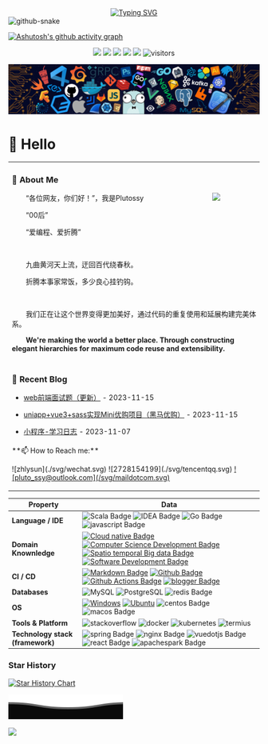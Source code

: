 <!-- dynamic typing effect 动态打字效果 -->

<div align="center">
    <a href="https://blog.csdn.net/Pluto_ssy" target='_blank'>
    <img src="https://readme-typing-svg.demolab.com?font=Fira+Code&pause=1000&width=435&lines=console.log(%22Hello%2C%20World%22);Welcome to my profile!&center=true&size=27" alt="Typing SVG" />
    </a>
</div>

<!-- Snake Code Contribution Map 贪吃蛇代码贡献图 -->

<picture>
  <source media="(prefers-color-scheme: dark)" srcset="https://cdn.jsdelivr.net/gh/sun0225SUN/sun0225SUN/profile-snake-contrib/github-contribution-grid-snake-dark.svg" />
  <source media="(prefers-color-scheme: light)" srcset="https://cdn.jsdelivr.net/gh/sun0225SUN/sun0225SUN/profile-snake-contrib/github-contribution-grid-snake.svg" />
  <img alt="github-snake" src="https://cdn.jsdelivr.net/gh/sun0225SUN/sun0225SUN/profile-snake-contrib/github-contribution-grid-snake-dark.svg" /> 
</picture>

<!--   Github活动统计图 -->
[![Ashutosh's github activity graph](https://github-readme-activity-graph.vercel.app/graph?username=Plutossy&theme=react-dark)](https://github.com/Plutossy/Plutossy)

<!--   状态栏 -->

<p align="center">
    <a href="https://github.com/Plutossy/Plutossy"><img src="https://img.shields.io/badge/status-updating-brightgreen.svg"></a>
    <a href="https://github.com/vuejs/cpython"><img src="https://img.shields.io/badge/Vue-3.00-FF1493.svg"></a>
    <a href="https://github.com/Plutossy/PsMusic/graphs/contributors"><img src="https://img.shields.io/github/contributors/Plutossy/PsMusic?color=blue"></a>
    <a href="https://github.com/Plutossy/PsMusic/stargazers"><img src="https://img.shields.io/github/stars/Plutossy/PsMusic.svg?logo=github"></a>
    <a href="https://github.com/Plutossy/PsMusic/network/members"><img src="https://img.shields.io/github/forks/Plutossy/PsMusic.svg?color=blue&logo=github"></a>
    <img src="https://visitor-badge.laobi.icu/badge?page_id=Plutossy.PsMusic" alt="visitors"/>   
</p>


<!--  Header图 -->
![](./assets/header_.png)

<!--  个人信息介绍 -->

#  🙋 Hello

<table>
<tr><td>


<!-- About me 关于我 -->

### 🤺 About Me

<img align="right" width="88" src="https://cdn.jsdelivr.net/gh/sun0225SUN/sun0225SUN/assets/images/steven.png" />


<p>&emsp;&emsp;“各位网友，你们好！”，我是Plutossy</p>
<p>&emsp;&emsp;“00后”</p>
<p>&emsp;&emsp;“爱编程、爱折腾”</p>
<br>
<p>&emsp;&emsp;九曲黄河天上流，迂回百代绕春秋。</p>
<p>&emsp;&emsp;折腾本事家常饭，多少良心挂钓钩。</p>
<br>
<p>&emsp;&emsp;我们正在让这个世界变得更加美好，通过代码的重复使用和延展构建完美体系。</p>
<p><strong>&emsp;&emsp;We're making the world a better place. Through constructing elegant hierarchies for maximum code reuse and extensibility.</strong></p>

</td></tr>

<tr><td>

<!-- 近期博客 -->

### 📃 Recent Blog

<!-- <img align="right" width="88" src="https://cdn.jsdelivr.net/gh/sun0225SUN/sun0225SUN/assets/images/astronaut.png" /> -->
<!-- START_SECTION:blog -->

* <a href='https://blog.csdn.net/Pluto_ssy/article/details/134417230' target='_blank'>web前端面试题（更新）</a> - 2023-11-15

* <a href='https://blog.csdn.net/Pluto_ssy/article/details/134415317' target='_blank'>uniapp+vue3+sass实现Mini优购项目（黑马优购）</a> - 2023-11-15

* <a href='https://blog.csdn.net/Pluto_ssy/article/details/134264532' target='_blank'>小程序-学习日志</a> - 2023-11-07
  <!-- END_SECTION:blog -->
</td></tr>

<tr><td>
**📫 How to Reach me:**
<p align="left">
![zhlysun](./svg/wechat.svg)
![2728154199](./svg/tencentqq.svg)
<a href="mailto:pluto_ssy@outlook.com" target="blank">![pluto_ssy@outlook.com](/svg/maildotcom.svg)</a>
</p>
</td></tr>

</table>


<!--   技术栈 -->
<!--   图标网址：https://simpleicons.org/ -->

| Property                         | Data                                                         |
| -------------------------------- | ------------------------------------------------------------ |
| **Language / IDE**               | ![Scala Badge](https://img.shields.io/badge/-Scala-DC322F?style=flat&logo=Scala&logoColor=white) ![IDEA Badge](https://img.shields.io/badge/-IDEA-000000?style=flat&logo=intellijidea&logoColor=white) ![Go Badge](https://img.shields.io/badge/-Go-00ADD8?style=flat&logo=go&logoColor=white) ![javascript Badge](https://img.shields.io/badge/-JavaScript-F7DF1E?style=flat&logo=javascript&logoColor=white) |
| **Domain Knownledge**            | [![Cloud native Badge](https://img.shields.io/badge/-Cloud%20native-01D277?style=flat&logoColor=white)](https://github.com/Plutossy/Plutossy) [![Computer Science Development Badge](https://img.shields.io/badge/-Computer%20Science-FAB040?style=flat&logoColor=white)](https://github.com/Plutossy?tab=repositories) [![Spatio temporal Big data Badge](https://img.shields.io/badge/-Spatio%20temporal%20Big%20data-4C8CBF?style=flat&logoColor=white)](https://github.com/Plutossy?tab=repositories) [![Software Development Badge](https://img.shields.io/badge/-Software%20Development-FF6600?style=flat&logoColor=white)](https://github.com/Plutossy?tab=repositories) |
| **CI / CD**                      | [![Markdown Badge](https://img.shields.io/badge/-Markdown-2088FF?style=flat&logo=Markdown&logoColor=white)](https://github.com/Plutossy/Plutossy) [![Github Badge](https://img.shields.io/badge/-Github%20-2088FF?style=flat&logo=Github&logoColor=white)](https://github.com/Plutossy/Plutossy) [![Github Actions Badge](https://img.shields.io/badge/-Git%20-2088FF?style=flat&logo=Git&logoColor=white)](https://github.com/Plutossy/Plutossy) [![blogger Badge](https://img.shields.io/badge/-Blogger%20-2088FF?style=flat&logo=blogger&logoColor=white)](https://github.com/Plutossy/Plutossy) |
| **Databases**                    | <img alt="MySQL" src="https://camo.githubusercontent.com/e863bc79abf7a53150665ce9eb1a93f4fb6183af46bc3fb345ee5562736eb23c/68747470733a2f2f696d672e736869656c64732e696f2f62616467652f4d7953514c2d2532333030662e7376673f6c6f676f3d6d7973716c266c6f676f436f6c6f723d7768697465" data-canonical-src="https://img.shields.io/badge/MySQL-%2300f.svg?logo=mysql&amp;logoColor=white" style="max-width: 100%;"> <img src="https://img.shields.io/badge/-PostgreSQL-black?style=flat-square&amp;logo=postgresql&amp;logoColor=blue" style="max-width: 100%;" alt="PostgreSQL" data-canonical-src="https://img.shields.io/badge/-PostgreSQL-black?style=flat-square&amp;logo=postgresql&amp;logoColor=blue" style="max-width: 100%;"> ![redis Badge](https://img.shields.io/badge/-Redis-DC382D?style=flat&logo=redis&logoColor=white) |
| **OS**                           | <a target="_blank" rel="noopener noreferrer" href="https://camo.githubusercontent.com/b44114213a5a462903bd69611bb6846f1dc41fe6f3230bd37c67c3d4eb65f08c/68747470733a2f2f696d672e736869656c64732e696f2f62616467652f2d57696e646f77732d626c61636b3f7374796c653d666c61742d737175617265266c6f676f3d77696e646f7773266c6f676f436f6c6f723d626c7565"><img src="https://camo.githubusercontent.com/b44114213a5a462903bd69611bb6846f1dc41fe6f3230bd37c67c3d4eb65f08c/68747470733a2f2f696d672e736869656c64732e696f2f62616467652f2d57696e646f77732d626c61636b3f7374796c653d666c61742d737175617265266c6f676f3d77696e646f7773266c6f676f436f6c6f723d626c7565" alt="Windows" data-canonical-src="https://img.shields.io/badge/-Windows-black?style=flat-square&amp;logo=windows&amp;logoColor=blue" style="max-width: 100%;"></a> <a target="_blank" rel="noopener noreferrer" href="https://camo.githubusercontent.com/9c4bc049e33f41f122342a1714ccf872c34098a9f2c593c33c2322cf0129fa04/68747470733a2f2f696d672e736869656c64732e696f2f62616467652f2d5562756e74752d626c61636b3f7374796c653d666c61742d737175617265266c6f676f3d7562756e7475"><img src="https://camo.githubusercontent.com/9c4bc049e33f41f122342a1714ccf872c34098a9f2c593c33c2322cf0129fa04/68747470733a2f2f696d672e736869656c64732e696f2f62616467652f2d5562756e74752d626c61636b3f7374796c653d666c61742d737175617265266c6f676f3d7562756e7475" alt="Ubuntu" data-canonical-src="https://img.shields.io/badge/-Ubuntu-black?style=flat-square&amp;logo=ubuntu" style="max-width: 100%;"></a> ![centos Badge](https://img.shields.io/badge/-Centos-262577?style=flat&logo=centos&logoColor=white) ![macos Badge](https://img.shields.io/badge/-MacOS-000000?style=flat&logo=macos&logoColor=white) |
| **Tools & Platform**             | ![stackoverflow](https://img.shields.io/badge/StackOverflow-F58025?style=for-the-badge&logo=stackoverflow&color=525252) ![docker](https://img.shields.io/badge/Docker-2496ED?style=for-the-badge&logo=docker&logoColor=white) ![kubernetes](https://img.shields.io/badge/Kubernetes-326CE5?style=for-the-badge&logo=kubernetes&logoColor=white) ![termius](https://img.shields.io/badge/Termius-000000?style=for-the-badge&logo=termius&logoColor=white) |
| **Technology stack (framework)** | ![spring Badge](https://img.shields.io/badge/-Spring-6DB33F?style=flat&logo=spring&logoColor=white) ![nginx Badge](https://img.shields.io/badge/-Nginx-009639?style=flat&logo=nginx&logoColor=white) ![vuedotjs Badge](https://img.shields.io/badge/-Vue-4FC08D?style=flat&logo=vuedotjs&logoColor=white) ![react Badge](https://img.shields.io/badge/-React-61DAFB?style=flat&logo=react&logoColor=white) ![apachespark Badge](https://img.shields.io/badge/-Spark-E25A1C?style=flat&logo=apachespark&logoColor=white) |

### Star History

[![Star History Chart](https://api.star-history.com/svg?repos=binwenwu/binwenwu&type=Date)](https://star-history.com/#binwenwu/binwenwu&Date)


![](./svg/Bottom_down.svg)

<!-- just img 图片 -->
<img src="https://cdn.jsdelivr.net/gh/sun0225SUN/sun0225SUN/assets/images/rocket.png"/>
